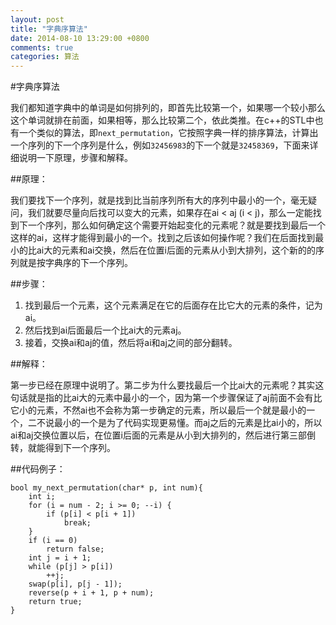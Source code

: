 ```yaml
---
layout: post
title: "字典序算法"
date: 2014-08-10 13:29:00 +0800
comments: true
categories: 算法
---
```


#字典序算法

我们都知道字典中的单词是如何排列的，即首先比较第一个，如果哪一个较小那么这个单词就排在前面，如果相等，那么比较第二个，依此类推。在c++的STL中也有一个类似的算法，即`next_permutation`，它按照字典一样的排序算法，计算出一个序列的下一个序列是什么，例如`32456983`的下一个就是`32458369`，下面来详细说明一下原理，步骤和解释。

##原理：

我们要找下一个序列，就是找到比当前序列所有大的序列中最小的一个，毫无疑问，我们就要尽量向后找可以变大的元素，如果存在ai < aj (i < j)，那么一定能找到下一个序列，那么如何确定这个需要开始起变化的元素呢？就是要找到最后一个这样的ai，这样才能得到最小的一个。找到之后该如何操作呢？我们在后面找到最小的比ai大的元素和ai交换，然后在位置i后面的元素从小到大排列，这个新的的序列就是按字典序的下一个序列。

##步骤：

1. 找到最后一个元素，这个元素满足在它的后面存在比它大的元素的条件，记为ai。
2. 然后找到ai后面最后一个比ai大的元素aj。
3. 接着，交换ai和aj的值，然后将ai和aj之间的部分翻转。

##解释：

第一步已经在原理中说明了。第二步为什么要找最后一个比ai大的元素呢？其实这句话就是指的比ai大的元素中最小的一个，因为第一个步骤保证了aj前面不会有比它小的元素，不然ai也不会称为第一步确定的元素，所以最后一个就是最小的一个，二不说最小的一个是为了代码实现更易懂。而aj之后的元素是比ai小的，所以ai和aj交换位置以后，在位置i后面的元素是从小到大排列的，然后进行第三部倒转，就能得到下一个序列。


##代码例子：


```
bool my_next_permutation(char* p, int num){
	int i;
	for (i = num - 2; i >= 0; --i) {
		if (p[i] < p[i + 1])
			break;
	}
	if (i == 0)
		return false;
	int j = i + 1;
	while (p[j] > p[i])
		++j;
	swap(p[i], p[j - 1]);
	reverse(p + i + 1, p + num);
	return true;
}
```